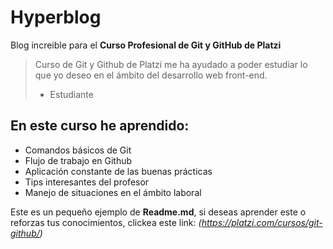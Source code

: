 # Hyperblog
Blog increible para el **Curso Profesional de Git y GitHub de Platzi**
>  Curso de Git y Github de Platzi me ha ayudado a poder estudiar lo que yo deseo en el ámbito del desarrollo web front-end.
> - Estudiante

## En este curso he aprendido:
- Comandos básicos de Git
- Flujo de trabajo en Github
- Aplicación constante de las buenas prácticas
- Tips interesantes del profesor
- Manejo de situaciones en el ámbito laboral

Este es un pequeño ejemplo de **Readme.md**, si deseas aprender este o reforzas tus conocimientos, clickea este link: *(https://platzi.com/cursos/git-github/)*

